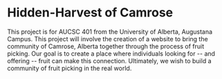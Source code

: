 # Hidden-Harvest of Camrose
This project is for AUCSC 401 from the University of Alberta, Augustana Campus. This project will involve the creation of a website to bring the community of Camrose, Alberta together through the process of fruit picking. Our goal is to create a place where individuals looking for -- and offering -- fruit can make this connection. Ultimately, we wish to build a community of fruit picking in the real world.
